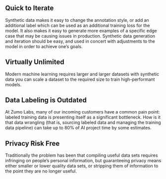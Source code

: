 ## Quick to Iterate

Synthetic data makes it easy to change the annotation style, or add an additional label which can be used as an additional training loss for the model. It also makes it easy to generate more examples of a specific edge case that may be causing issues in production. Synthetic data generation and iteration should be easy, and used in concert with adjustments to the model in order to achieve one’s goals.

## Virtually Unlimited

Modern machine learning requires larger and larger datasets with synthetic data you can scale a dataset to the required size to train high-performant models.

## Data Labeling is Outdated

At Zumo Labs, many of our incoming customers have a common pain point: labeled training data is presenting itself as a significant bottleneck. How is it that data wrangling (that is, sourcing labeled data and managing the training data pipeline) can take up to 80% of AI project time by some estimates.

## Privacy Risk Free

Traditionally the problem has been that compiling useful data sets requires infringing on people’s personal information, but guaranteeing privacy means either smaller or lower quality data sets, or stripping them of information to the point they are no longer useful. 
